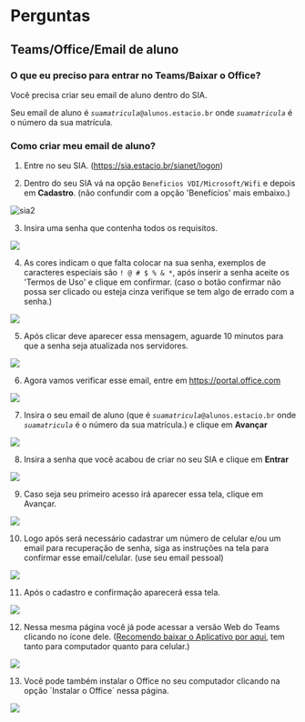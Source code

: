 # Perguntas <!-- {docsify-ignore-all} -->

## Teams/Office/Email de aluno

### O que eu preciso para entrar no Teams/Baixar o Office?

Você precisa criar seu email de aluno dentro do SIA.

Seu email de aluno é _`suamatricula`_`@alunos.estacio.br` onde _`suamatricula`_ é o número da sua matrícula.

### Como criar meu email de aluno?

1. Entre no seu SIA. (https://sia.estacio.br/sianet/logon)

2. Dentro do seu SIA vá na opção `Beneficios VDI/Microsoft/Wifi` e depois em **Cadastro**.
(não confundir com a opção 'Benefícios' mais embaixo.)

![sia2](https://github.com/Vastier/RecreioHelp/blob/master/assets/sia2.png)

3. Insira uma senha que contenha todos os requisitos.

![](https://github.com/Vastier/RecreioHelp/blob/master/assets/senha1.png)

4. As cores indicam o que falta colocar na sua senha, exemplos de caracteres especiais são `! @ # $ % & *`, após inserir a senha aceite os 'Termos de Uso' e clique em confirmar. (caso o botão confirmar não possa ser clicado ou esteja cinza verifique se tem algo de errado com a senha.)

![](https://github.com/Vastier/RecreioHelp/blob/master/assets/senha2.png)

5. Após clicar deve aparecer essa mensagem, aguarde 10 minutos para que a senha seja atualizada nos servidores.

![](https://github.com/Vastier/RecreioHelp/blob/master/assets/senha3.png)

6. Agora vamos verificar esse email, entre em https://portal.office.com

![](https://github.com/Vastier/RecreioHelp/blob/master/assets/portalentrar.png)

7. Insira o seu email de aluno (que é _`suamatricula`_`@alunos.estacio.br` onde _`suamatricula`_ é o número da sua matrícula.) e clique em **Avançar**

![](https://github.com/Vastier/RecreioHelp/blob/master/assets/portalemail.png)

8. Insira a senha que você acabou de criar no seu SIA e clique em **Entrar**

![](https://github.com/Vastier/RecreioHelp/blob/master/assets/portalsenha.png)

9. Caso seja seu primeiro acesso irá aparecer essa tela, clique em Avançar.

![](https://github.com/Vastier/RecreioHelp/blob/master/assets/primeiro1.jpg)

10. Logo após será necessário cadastrar um número de celular e/ou um email para recuperação de senha, siga as instruções na tela para confirmar esse email/celular. (use seu email pessoal)

![](https://github.com/Vastier/RecreioHelp/blob/master/assets/primeiro2.jpg)

11. Após o cadastro e confirmação aparecerá essa tela.

![](https://github.com/Vastier/RecreioHelp/blob/master/assets/portal1.png)

12. Nessa mesma página você já pode acessar a versão Web do Teams clicando no ícone dele. ([Recomendo baixar o Aplicativo por aqui](https://www.microsoft.com/pt-br/microsoft-365/microsoft-teams/download-app), tem tanto para computador quanto para celular.)

![](https://github.com/Vastier/RecreioHelp/blob/master/assets/portalteams.png)

13. Você pode também instalar o Office no seu computador clicando na opção ´Instalar o Office´ nessa página.

![](https://github.com/Vastier/RecreioHelp/blob/master/assets/portaloffice.png)

